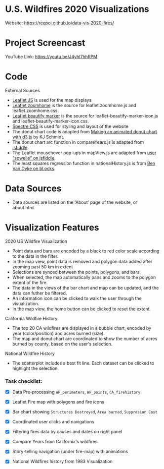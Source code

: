 # U.S. Wildfires 2020 Visualizations
Website: https://reepoi.github.io/data-vis-2020-fires/

# Project Screencast
YouTube Link: https://youtu.be/J4yhI7hhRPM

# Code
External Sources
- [Leaflet JS](https://leafletjs.com/) is used for the map displays
- [Leaflet zoomhome](https://github.com/torfsen/leaflet.zoomhome) is the source for leaflet.zoomhome.js and leaflet.zoomhome.css.
- [Leaflet beautify marker](https://github.com/masajid390/BeautifyMarker) is the source for leaflet-beautify-marker-icon.js and leaflet-beautify-marker-icon.css.
- [Spectre CSS](https://picturepan2.github.io/spectre/) is used for styling and layout of the website
- The donut chart code is adapted from [Making an animated donut chart with d3.js](https://medium.com/@kj_schmidt/making-an-animated-donut-chart-with-d3-js-17751fde4679) by KJ Schmidt.
- The donut chart arc function in compareYears.js is adapted from [jsfiddle](http://jsfiddle.net/Qh9X5/18/).
- The Leaflet mousehover pop-ups in mapView.js are adapted from [user "sowelie" on jsfiddle](http://jsfiddle.net/sowelie/3JbNY/).
- The least squares regression function in nationalHistory.js is from [Ben Van Dyke on bl.ocks](http://bl.ocks.org/benvandyke/8459843).

# Data Sources
- Data sources are listed on the 'About' page of the website, or about.html.

# Visualization Features
2020 US Wildfire Visualization
- Point data and bars are encoded by a black to red color scale according to the data in the filter.
- In the map view, point data is removed and polygon data added after zooming past 50 km in extent
- Selections are synced between the points, polygons, and bars.
- When selected, the map automatically pans and zooms to the polygon extent of the fire.
- The data in the views of the bar chart and map can be updated, and the data can futher be filtered.
- An information icon can be clicked to walk the user through the visualization.
- In the map view, the home button can be clicked to reset the extent.

California Wildfire History
- The top 20 CA wildfires are displayed in a bubble chart, encoded by year (color/position) and acres burned (size).
- The map and donut chart are coordinated to show the number of acres burned by county, based on the user's selection.

National Wildfire History
- The scatterplot includes a best fit line. Each dataset can be clicked to highlight the selection.

### Task checklist:
- [x] Data Pre-processing `WF_perimeters`, `WF_points`, `CA_firehistory`
- [x] Leaflet Fire map with polygons and fire icons
- [x] Bar chart showing `Structures Destroyed`, `Area burned`, `Suppresion Cost`
- [x] Coordinated user clicks and navigations 
- [x] Filtering fires data by causes and dates on right panel
- [x] Compare Years from California's wildfires
- [x] Story-telling navigation (under fire-map) with animations
- [x] National Wildfires history from 1983 Visualization

